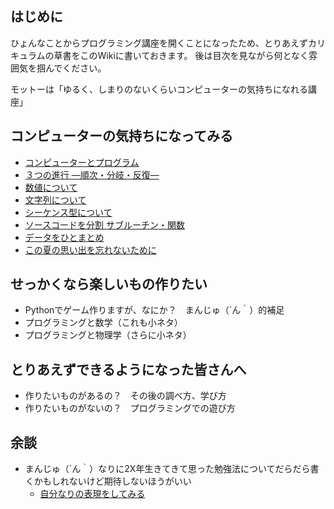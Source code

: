 ## はじめに

ひょんなことからプログラミング講座を開くことになったため、とりあえずカリキュラムの草書をこのWikiに書いておきます。
後は目次を見ながら何となく雰囲気を掴んでください。

モットーは「ゆるく、しまりのないくらいコンピューターの気持ちになれる講座」

## コンピューターの気持ちになってみる
* [コンピューターとプログラム](コンピューターとプログラム)
* [３つの進行 ―順次・分岐・反復―](順次・分岐・反復)
* [数値について](数値型)
* [文字列について](文字列)
* [シーケンス型について](シーケンス型)
* [ソースコードを分割 サブルーチン・関数](サブルーチン・関数)
* [データをひとまとめ](クラス)
* [この夏の思い出を忘れないために](ファイル入出力)

## せっかくなら楽しいもの作りたい
* Pythonでゲーム作りますが、なにか？　まんじゅ（´ん｀）的補足
* プログラミングと数学（これも小ネタ）
* プログラミングと物理学（さらに小ネタ）

## とりあえずできるようになった皆さんへ
* 作りたいものがあるの？　その後の調べ方、学び方
* 作りたいものがないの？　プログラミングでの遊び方

## 余談
* まんじゅ（´ん｀）なりに2X年生きてきて思った勉強法についてだらだら書くかもしれないけど期待しないほうがいい
  * [自分なりの表現をしてみる](自分なりの表現をしてみる)
